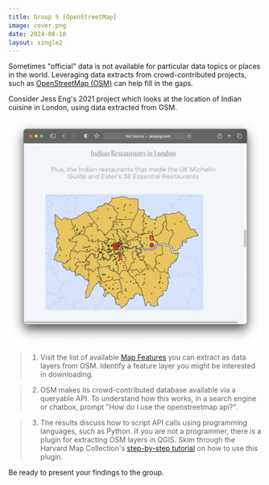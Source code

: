 ```yaml
---
title: Group 5 [OpenStreetMap]
image: cover.png
date: 2024-08-10
layout: single2
---
```


Sometimes "official" data is not available for particular data topics or places in the world. Leveraging data extracts from crowd-contributed projects, such as [OpenStreetMap (OSM)](https://www.openstreetmap.org/about) can help fill in the gaps.

Consider Jess Eng's 2021 project which looks at the location of Indian cuisine in London, using data extracted from OSM. 

<img src="jess-map.png" style="width:100%; max-height:70em;" alt="boroughs and restaurants map">

> 1. Visit the list of available [Map Features](https://wiki.openstreetmap.org/wiki/Map_features) you can extract as data layers from OSM. Identify a feature layer you might be interested in downloading. 

> 2. OSM makes its crowd-contributed database available via a queryable API. To understand how this works, in a search engine or chatbox, prompt "How do i use the openstreetmap api?".

> 3. The results discuss how to script API calls using programming languages, such as Python. If you are not a programmer, there is a plugin for extracting OSM layers in QGIS. Skim through the Harvard Map Collection's [step-by-step tutorial](https://mapping.share.library.harvard.edu/tutorials/openstreetmap/extractbyfeature/) on how to use this plugin. 

Be ready to present your findings to the group.



